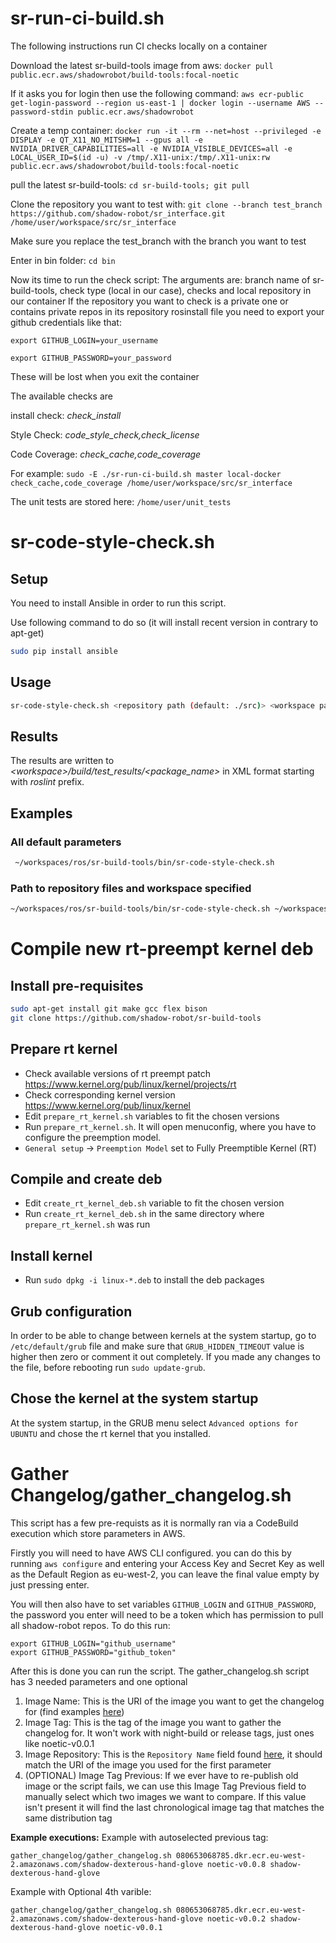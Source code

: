 # sr-run-ci-build.sh
The following instructions run CI checks locally on a container

Download the latest sr-build-tools image from aws: ```docker pull public.ecr.aws/shadowrobot/build-tools:focal-noetic```

If it asks you for login then use the following command: ```aws ecr-public get-login-password --region us-east-1 | docker login --username AWS --password-stdin public.ecr.aws/shadowrobot```

Create a temp container: ```docker run -it --rm --net=host --privileged -e DISPLAY -e QT_X11_NO_MITSHM=1 --gpus all -e NVIDIA_DRIVER_CAPABILITIES=all -e NVIDIA_VISIBLE_DEVICES=all -e LOCAL_USER_ID=$(id -u) -v /tmp/.X11-unix:/tmp/.X11-unix:rw public.ecr.aws/shadowrobot/build-tools:focal-noetic```
 
pull the latest sr-build-tools: ```cd sr-build-tools; git pull```

Clone the repository you want to test with: ```git clone --branch test_branch https://github.com/shadow-robot/sr_interface.git /home/user/workspace/src/sr_interface```

Make sure you replace the test_branch with the branch you want to test

Enter in bin folder: ```cd bin```

Now its time to run the check script: 
The arguments are: branch name of sr-build-tools, check type (local in our case), checks and local repository in our container
If the repository you want to check is a private one or contains private repos in its repository rosinstall file you need to export your github credentials like that:

```export GITHUB_LOGIN=your_username```

```export GITHUB_PASSWORD=your_password```

These will be lost when you exit the container

The available checks are

install check: *check_install*

Style Check: *code_style_check,check_license*

Code Coverage: *check_cache,code_coverage*

For example:
```sudo -E ./sr-run-ci-build.sh master local-docker check_cache,code_coverage /home/user/workspace/src/sr_interface```

The unit tests are stored here: ```/home/user/unit_tests```



# sr-code-style-check.sh

## Setup

You need to install Ansible in order to run this script.

Use following command to do so (it will install recent version in contrary to apt-get) 

```bash
sudo pip install ansible
```

## Usage

```bash
sr-code-style-check.sh <repository path (default: ./src)> <workspace path (default: .)> <code-style-check-type(default: code_style_check)>
```

## Results 

The results are written to *&lt;workspace&gt;/build/test_results/&lt;package_name&gt;* in XML format starting with *roslint* prefix.

## Examples

### All default parameters
```bash
 ~/workspaces/ros/sr-build-tools/bin/sr-code-style-check.sh
```

### Path to repository files and workspace specified
```bash
~/workspaces/ros/sr-build-tools/bin/sr-code-style-check.sh ~/workspaces/ros/shadow_ws/src/sr-visualization ~/workspaces/ros/shadow_ws
```

# Compile new rt-preempt kernel deb

## Install pre-requisites

```bash
sudo apt-get install git make gcc flex bison
git clone https://github.com/shadow-robot/sr-build-tools
```

## Prepare rt kernel

- Check available versions of rt preempt patch https://www.kernel.org/pub/linux/kernel/projects/rt
- Check corresponding kernel version https://www.kernel.org/pub/linux/kernel
- Edit `prepare_rt_kernel.sh` variables to fit the chosen versions
- Run `prepare_rt_kernel.sh`. It will open menuconfig, where you have to configure the preemption model.
- `General setup` -> `Preemption Model`  set to Fully Preemptible Kernel (RT)

## Compile and create deb

- Edit `create_rt_kernel_deb.sh` variable to fit the chosen version
- Run `create_rt_kernel_deb.sh` in the same directory where `prepare_rt_kernel.sh` was run

## Install kernel

- Run `sudo dpkg -i linux-*.deb` to install the deb packages

## Grub configuration

In order to be able to change between kernels at the system startup, go to `/etc/default/grub` file and make sure that `GRUB_HIDDEN_TIMEOUT` value is higher then zero or comment it out completely. If you made any changes to the file, before rebooting run `sudo update-grub`.

## Chose the kernel at the system startup
At the system startup, in the GRUB menu select `Advanced options for UBUNTU` and chose the rt kernel that you installed.

# Gather Changelog/gather_changelog.sh
This script has a few pre-requists as it is normally ran via a CodeBuild execution which store parameters in AWS.

Firstly you will need to have AWS CLI configured. you can do this by running `aws configure` and entering your Access Key and Secret Key as well as the Default Region as eu-west-2, you can leave the final value empty by just pressing enter.

You will then also have to set variables `GITHUB_LOGIN` and `GITHUB_PASSWORD`, the password you enter will need to be a token which has permission to pull all shadow-robot repos. To do this run:
```
export GITHUB_LOGIN="github_username"
export GITHUB_PASSWORD="github_token"
```

After this is done you can run the script. The gather_changelog.sh script has 3 needed parameters and one optional
1. Image Name: This is the URI of the image you want to get the changelog for (find examples [here](https://eu-west-2.console.aws.amazon.com/ecr/repositories?region=eu-west-2))
2. Image Tag: This is the tag of the image you want to gather the changelog for. It won't work with night-build or release tags, just ones like noetic-v0.0.1
3. Image Repository: This is the `Repository Name` field found [here](https://eu-west-2.console.aws.amazon.com/ecr/repositories?region=eu-west-2), it should match the URI of the image you used for the first parameter
4. (OPTIONAL) Image Tag Previous: If we ever have to re-publish old image or the script fails, we can use this Image Tag Previous field to manually select which two images we want to compare. If this value isn't present it will find the last chronological image tag that matches the same distribution tag

**Example executions:**
Example with autoselected previous tag:
```
gather_changelog/gather_changelog.sh 080653068785.dkr.ecr.eu-west-2.amazonaws.com/shadow-dexterous-hand-glove noetic-v0.0.8 shadow-dexterous-hand-glove
```
Example with Optional 4th varible:
```
gather_changelog/gather_changelog.sh 080653068785.dkr.ecr.eu-west-2.amazonaws.com/shadow-dexterous-hand-glove noetic-v0.0.2 shadow-dexterous-hand-glove noetic-v0.0.1
```